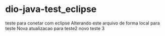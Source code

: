 # dio-java-test_eclipse
teste para conetar com eclipse
Alterando este arquivo de forma local para teste
Nova atualizacao para teste2
novo teste 3